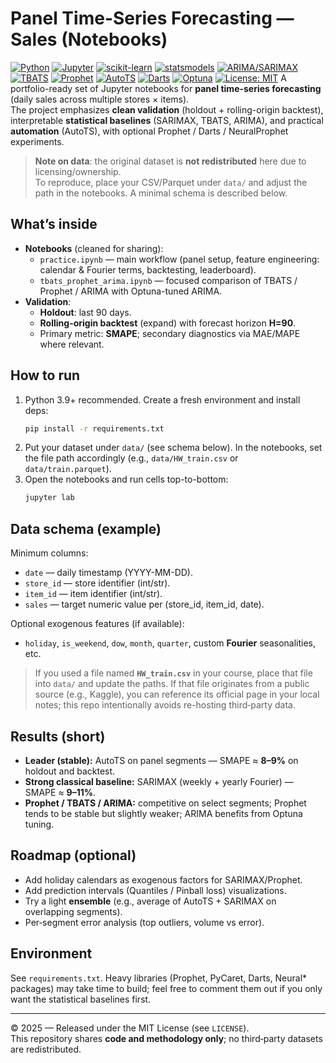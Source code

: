 # Panel Time-Series Forecasting — Sales (Notebooks)
[![Python](https://img.shields.io/badge/python-3.9%2B-blue.svg)](https://www.python.org/)
[![Jupyter](https://img.shields.io/badge/Jupyter-Notebook-orange.svg)]()
[![scikit-learn](https://img.shields.io/badge/scikit--learn-1.x-green.svg)](https://scikit-learn.org/stable/)
[![statsmodels](https://img.shields.io/badge/statsmodels-0.14+-lightgrey.svg)](https://www.statsmodels.org/)
[![ARIMA/SARIMAX](https://img.shields.io/badge/ARIMA-SARIMAX-blueviolet.svg)]()
[![TBATS](https://img.shields.io/badge/TBATS-forecasting-yellow.svg)]()
[![Prophet](https://img.shields.io/badge/Facebook-Prophet-0066cc.svg)](https://facebook.github.io/prophet/)
[![AutoTS](https://img.shields.io/badge/AutoTS-0.6+-ff69b4.svg)](https://winedarksea.github.io/AutoTS/)
[![Darts](https://img.shields.io/badge/Darts-0.25+-red.svg)](https://unit8co.github.io/darts/)
[![Optuna](https://img.shields.io/badge/Optuna-hyperopt-9cf.svg)](https://optuna.org/)
[![License: MIT](https://img.shields.io/badge/License-MIT-green.svg)](LICENSE)
A portfolio-ready set of Jupyter notebooks for **panel time-series forecasting** (daily sales across multiple stores × items).  
The project emphasizes **clean validation** (holdout + rolling-origin backtest), interpretable **statistical baselines** (SARIMAX, TBATS, ARIMA), and practical **automation** (AutoTS), with optional Prophet / Darts / NeuralProphet experiments.

> **Note on data**: the original dataset is **not redistributed** here due to licensing/ownership.  
> To reproduce, place your CSV/Parquet under `data/` and adjust the path in the notebooks. A minimal schema is described below.

## What’s inside
- **Notebooks** (cleaned for sharing):
  - `practice.ipynb` — main workflow (panel setup, feature engineering: calendar & Fourier terms, backtesting, leaderboard).
  - `tbats_prophet_arima.ipynb` — focused comparison of TBATS / Prophet / ARIMA with Optuna-tuned ARIMA.
- **Validation**:
  - **Holdout**: last 90 days.
  - **Rolling-origin backtest** (expand) with forecast horizon **H=90**.
  - Primary metric: **SMAPE**; secondary diagnostics via MAE/MAPE where relevant.

## How to run
1. Python 3.9+ recommended. Create a fresh environment and install deps:
   ```bash
   pip install -r requirements.txt
   ```
2. Put your dataset under `data/` (see schema below). In the notebooks, set the file path accordingly (e.g., `data/HW_train.csv` or `data/train.parquet`).  
3. Open the notebooks and run cells top-to-bottom:
   ```bash
   jupyter lab
   ```

## Data schema (example)
Minimum columns:
- `date` — daily timestamp (YYYY-MM-DD).
- `store_id` — store identifier (int/str).
- `item_id` — item identifier (int/str).
- `sales` — target numeric value per (store_id, item_id, date).

Optional exogenous features (if available):
- `holiday`, `is_weekend`, `dow`, `month`, `quarter`, custom **Fourier** seasonalities, etc.

> If you used a file named **`HW_train.csv`** in your course, place that file into `data/` and update the paths. If that file originates from a public source (e.g., Kaggle), you can reference its official page in your local notes; this repo intentionally avoids re-hosting third‑party data.

## Results (short)
- **Leader (stable):** AutoTS on panel segments — SMAPE ≈ **8–9%** on holdout and backtest.
- **Strong classical baseline:** SARIMAX (weekly + yearly Fourier) — SMAPE ≈ **9–11%**.
- **Prophet / TBATS / ARIMA:** competitive on select segments; Prophet tends to be stable but slightly weaker; ARIMA benefits from Optuna tuning.

## Roadmap (optional)
- Add holiday calendars as exogenous factors for SARIMAX/Prophet.
- Add prediction intervals (Quantiles / Pinball loss) visualizations.
- Try a light **ensemble** (e.g., average of AutoTS + SARIMAX on overlapping segments).
- Per‑segment error analysis (top outliers, volume vs error).

## Environment
See `requirements.txt`. Heavy libraries (Prophet, PyCaret, Darts, Neural* packages) may take time to build; feel free to comment them out if you only want the statistical baselines first.

---

© 2025 — Released under the MIT License (see `LICENSE`).  
This repository shares **code and methodology only**; no third‑party datasets are redistributed.
